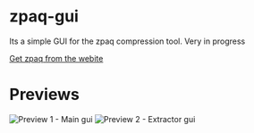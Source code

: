 ﻿# zpaq-gui

Its a simple GUI for the zpaq compression tool. Very in progress

[Get zpaq from the webite](http://mattmahoney.net/dc/zpaq.html)

# Previews

![Preview 1 - Main gui](https://i.jackz.me/1534112061.png)
![Preview 2 - Extractor gui](https://i.jackz.me/1534112068.png)
